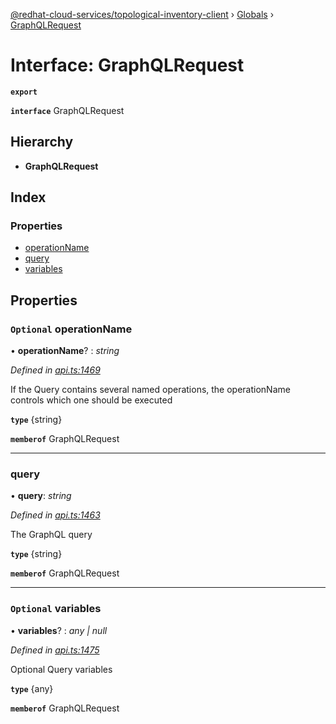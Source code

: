 [@redhat-cloud-services/topological-inventory-client](../README.md) › [Globals](../globals.md) › [GraphQLRequest](graphqlrequest.md)

# Interface: GraphQLRequest

**`export`** 

**`interface`** GraphQLRequest

## Hierarchy

* **GraphQLRequest**

## Index

### Properties

* [operationName](graphqlrequest.md#optional-operationname)
* [query](graphqlrequest.md#query)
* [variables](graphqlrequest.md#optional-variables)

## Properties

### `Optional` operationName

• **operationName**? : *string*

*Defined in [api.ts:1469](https://github.com/RedHatInsights/javascript-clients/blob/master/packages/topological-inventory/api.ts#L1469)*

If the Query contains several named operations, the operationName controls which one should be executed

**`type`** {string}

**`memberof`** GraphQLRequest

___

###  query

• **query**: *string*

*Defined in [api.ts:1463](https://github.com/RedHatInsights/javascript-clients/blob/master/packages/topological-inventory/api.ts#L1463)*

The GraphQL query

**`type`** {string}

**`memberof`** GraphQLRequest

___

### `Optional` variables

• **variables**? : *any | null*

*Defined in [api.ts:1475](https://github.com/RedHatInsights/javascript-clients/blob/master/packages/topological-inventory/api.ts#L1475)*

Optional Query variables

**`type`** {any}

**`memberof`** GraphQLRequest
